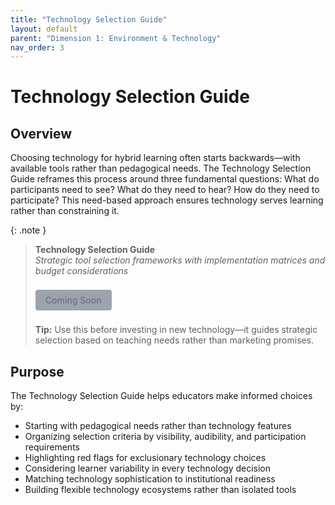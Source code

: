 ```yaml
---
title: "Technology Selection Guide"
layout: default
parent: "Dimension 1: Environment & Technology"
nav_order: 3
---
```


# Technology Selection Guide


## Overview
Choosing technology for hybrid learning often starts backwards—with available tools rather than pedagogical needs. The Technology Selection Guide reframes this process around three fundamental questions: What do participants need to see? What do they need to hear? How do they need to participate? This need-based approach ensures technology serves learning rather than constraining it.



{: .note }
> **Technology Selection Guide**  
> *Strategic tool selection frameworks with implementation matrices and budget considerations*
>
> <span style="display: inline-block; background: #9ca3af; color: #6b7280; padding: 8px 16px; text-decoration: none; border-radius: 4px; font-weight: 500; margin: 8px 0; font-size: 14px; cursor: not-allowed;">
> Coming Soon
> </span>
>
> **Tip:** Use this before investing in new technology—it guides strategic selection based on teaching needs rather than marketing promises.

## Purpose
The Technology Selection Guide helps educators make informed choices by:

- Starting with pedagogical needs rather than technology features
- Organizing selection criteria by visibility, audibility, and participation requirements
- Highlighting red flags for exclusionary technology choices
- Considering learner variability in every technology decision
- Matching technology sophistication to institutional readiness
- Building flexible technology ecosystems rather than isolated tools

